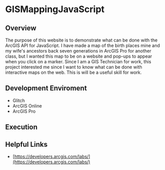# GISMappingJavaScript

## Overview

The purpose of this website is to demonstrate what can be done with the ArcGIS API for JavaScript. I have made a map of the birth places mine and my wife's ancestors back seven generations in ArcGIS Pro for another class, but I wanted this map to be on a website and pop-ups to appear when you click on a marker. Since I am a GIS Technician for work, this project interested me since I want to know what can be done with interactive maps on the web. This is will be a useful skill for work.

## Development Enviroment

* Glitch
* ArcGIS Online
* ArcGIS Pro

## Execution

## Helpful Links

* [https://developers.arcgis.com/labs/](https://developers.arcgis.com/labs/)
